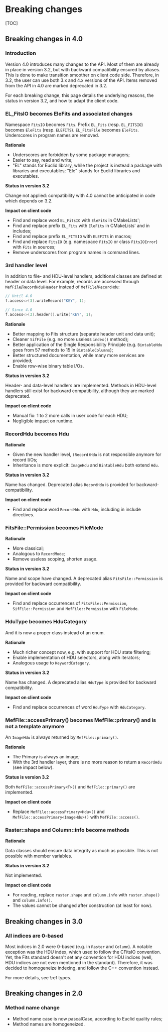 # Breaking changes

[TOC]

## Breaking changes in 4.0

### Introduction

Version 4.0 introduces many changes to the API.
Most of them are already in place in version 3.2, but with backward compatibility ensured by aliases.
This is done to make transition smoother on client code side.
Therefore, in 3.2, the user can use both 3.x and 4.x versions of the API.
Items removed from the API in 4.0 are marked deprecated in 3.2.

For each breaking change, this page details the underlying reasons,
the status in version 3.2,
and how to adapt the client code.

### EL_FitsIO becomes EleFits and associated changes

Namespace `FitsIO` becomes `Fits`.
Prefix `EL_Fits` (resp. `EL_FITSIO`) becomes `EleFits` (resp. `ELEFITS`).
`EL_FitsFile` becomes `EleFits`.
Underscores in program names are removed.

**Rationale**

* Underscores are forbidden by some package managers;
* Easier to say, read and write;
* "EL" stands for Euclid library, while the project is instead a package with libraries and executables;
"Ele" stands for Euclid libraries and executables.

**Status in version 3.2**

Change not applied:
compatibility with 4.0 cannot be anticipated in code which depends on 3.2.

**Impact on client code**

* Find and replace word `EL_FitsIO` with `EleFits` in CMakeLists';
* Find and replace prefix `EL_Fits` with `EleFits` in CMakeLists' and in includes;
* Find and replace prefix `EL_FITSIO` with `ELEFITS` in macros;
* Find and replace `FitsIO` (e.g. namespace `FitsIO` or class `FitsIOError`) with `Fits` in sources;
* Remove underscores from program names in command lines.

### 3rd handler level

In addition to file- and HDU-level handlers, additional classes are defined at header or data level.
For example, records are accessed through `MefFile`/`RecordHdu`/`Header` instead of `MefFile`/`RecordHdu`:

```cpp
// Until 4.0
f.access<>(3).writeRecord("KEY", 1);

// Since 4.0
f.access<>(3).header().write("KEY", 1);
```

**Rationale**

* Better mapping to Fits structure (separate header unit and data unit);
* Cleaner `SifFile` (e.g. no more useless `index()` method);
* Better application of the Single Responsibility Principle
(e.g. `BintableHdu` goes from 57 methods to 15 in `BintableColumns`);
* Better structured documentation, while many more services are provided;
* Enable row-wise binary table I/Os.

**Status in version 3.2**

Header- and data-level handlers are implemented.
Methods in HDU-level handlers still exist for backward compatibility, although they are marked deprecated.

**Impact on client code**

* Manual fix: 1 to 2 more calls in user code for each HDU;
* Negligible impact on runtime.

### RecordHdu becomes Hdu

**Rationale**

* Given the new handler level, `(Record)Hdu` is not responsible anymore for record I/Os;
* Inheritance is more explicit: `ImageHdu` and `BintableHdu` both extend `Hdu`.

**Status in version 3.2**

Name has changed.
Deprecated alias `RecordHdu` is provided for backward-compatibility.

**Impact on client code**

* Find and replace word `RecordHdu` with `Hdu`, including in include directives.

### FitsFile::Permission becomes FileMode

**Rationale**

* More classical;
* Analogous to `RecordMode`;
* Remove useless scoping, shorten usage.

**Status in version 3.2**

Name and scope have changed.
A deprecated alias `FitsFile::Permission` is provided for backward compatibility.

**Impact on client code**

* Find and replace occurrences of `FitsFile::Permission`, `SifFile::Permission` and `MefFile::Permission` with `FileMode`.

### HduType becomes HduCategory

And it is now a proper class instead of an enum.

**Rationale**

* Much richer concept now, e.g. with support for HDU state filtering;
* Enable implementation of HDU selectors, along with iterators;
* Analogous usage to `KeywordCategory`.

**Status in version 3.2**

Name has changed.
A deprecated alias `HduType` is provided for backward compatibility.

**Impact on client code**

* Find and replace occurrences of word `HduType` with `HduCategory`.

### MefFile::accessPrimary() becomes MefFile::primary() and is not a template anymore

An `ImageHdu` is always returned by `MefFile::primary()`.

**Rationale**

* The Primary is always an image;
* With the 3rd handler layer, there is no more reason to return a `RecordHdu` (see impact below).

**Status is version 3.2**

Both `MefFile::accessPrimary<T>()` and `MefFile::primary()` are implemented.

**Impact on client code**

* Replace `MefFile::accessPrimary<Hdu>()` and `MefFile::accessPrimary<ImageHdu>()` with `MefFile::access()`.

### Raster::shape and Column::info become methods

**Rationale**

Data classes should ensure data integrity as much as possible.
This is not possible with member variables.

**Status in version 3.2**

Not implemented.

**Impact on client code**

* For reading, replace `raster.shape` and `column.info` with `raster.shape()` and `column.info()`.
* The values cannot be changed after construction (at least for now).


## Breaking changes in 3.0

### All indices are 0-based

Most indices in 2.0 were 0-based (e.g. in `Raster` and `Column`).
A notable exception was the HDU index, which used to follow the CFitsIO convention.
Yet, the Fits standard doesn't set any convention for HDU indices
(well, HDU indices are not even mentioned in the standard).
Therefore, it was decided to homogeneize indexing, and follow the C++ convention instead.

For more details, see \ref types.


## Breaking changes in 2.0

### Method name change

* Method name case is now pascalCase, according to Euclid quality rules;
* Method names are homogeneized.
